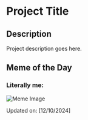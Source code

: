 # Project Title

## Description

Project description goes here.

## Meme of the Day

### Literally me:
![Meme Image](https://i.redd.it/n6zyek0van5e1.png)

Updated on: [12/10/2024]